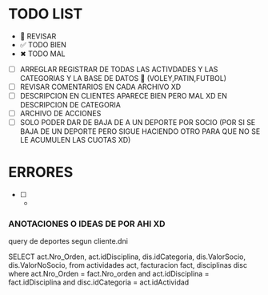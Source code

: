 # TODO LIST

- 🚧 REVISAR
- ✅ TODO BIEN
- ✖ TODO MAL

- [ ] ARREGLAR REGISTRAR DE TODAS LAS ACTIVDADES Y LAS CATEGORIAS Y LA BASE DE DATOS 🚧 (VOLEY,PATIN,FUTBOL)
- [ ] REVISAR COMENTARIOS EN CADA ARCHIVO XD
- [ ] DESCRIPCION EN CLIENTES APARECE BIEN PERO MAL XD EN DESCRIPCION DE CATEGORIA
- [ ] ARCHIVO DE ACCIONES
- [ ] SOLO PODER DAR DE BAJA DE A UN DEPORTE POR SOCIO (POR SI SE BAJA DE UN DEPORTE PERO SIGUE HACIENDO OTRO PARA QUE NO SE LE ACUMULEN LAS CUOTAS XD)

# ERRORES

- [ ] -

### ANOTACIONES O IDEAS DE POR AHI XD

query de deportes segun cliente.dni

SELECT act.Nro_Orden, act.idDisciplina, dis.idCategoria, dis.ValorSocio, dis.ValorNoSocio, from actividades act, facturacion fact, disciplinas disc where act.Nro_Orden = fact.Nro_orden and act.idDisciplina = fact.idDisciplina and disc.idCategoria = act.idActividad
